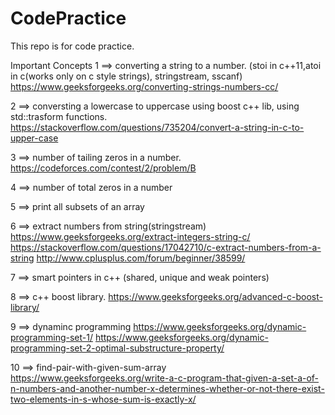 # CodePractice
This repo is for code practice.

Important Concepts
1 ==> converting a string to a number. (stoi in c++11,atoi in c(works only on c style strings), stringstream, sscanf)
 https://www.geeksforgeeks.org/converting-strings-numbers-cc/

2 ==> conversting a lowercase to uppercase using boost c++ lib, using std::trasform functions.
 https://stackoverflow.com/questions/735204/convert-a-string-in-c-to-upper-case

3 ==> number of tailing zeros in a number.
 https://codeforces.com/contest/2/problem/B

4 ==> number of total zeros in a number

5 ==> print all subsets of an array

6 ==> extract numbers from string(stringstream)
 https://www.geeksforgeeks.org/extract-integers-string-c/
 https://stackoverflow.com/questions/17042710/c-extract-numbers-from-a-string
 http://www.cplusplus.com/forum/beginner/38599/

7 ==> smart pointers in c++ (shared, unique and weak pointers)

8 ==> c++ boost library.
 https://www.geeksforgeeks.org/advanced-c-boost-library/


9 ==> dynaminc programming
 https://www.geeksforgeeks.org/dynamic-programming-set-1/
 https://www.geeksforgeeks.org/dynamic-programming-set-2-optimal-substructure-property/

10 ==> find-pair-with-given-sum-array
 https://www.geeksforgeeks.org/write-a-c-program-that-given-a-set-a-of-n-numbers-and-another-number-x-determines-whether-or-not-there-exist-two-elements-in-s-whose-sum-is-exactly-x/
